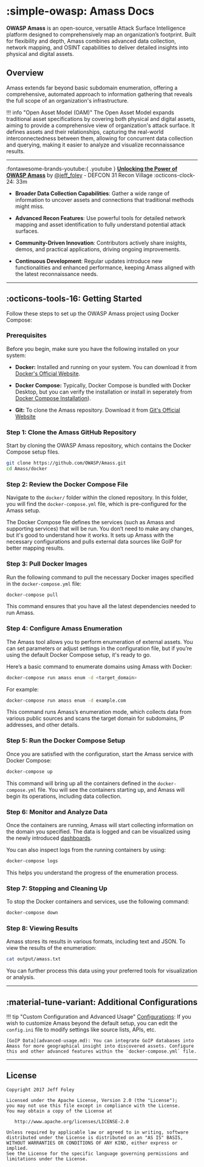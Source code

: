 # :simple-owasp: Amass Docs 

**OWASP Amass** is an open-source, versatile Attack Surface Intelligence platform designed to comprehensively map an organization’s footprint. Built for flexibility and depth, Amass combines advanced data collection, network mapping, and OSINT capabilities to deliver detailed insights into physical and digital assets. 

## Overview

Amass extends far beyond basic subdomain enumeration, offering a comprehensive, automated approach to information gathering that reveals the full scope of an organization's infrastructure.


!!! info "Open Asset Model (OAM)"
    The Open Asset Model expands traditional asset specifications by covering both physical and digital assets, aiming to provide a comprehensive view of organization's attack surface.
    It defines assets and their relationships, capturing the real-world interconnectedness between them, allowing for concurrent data collection and querying, making it easier to analyze and visualize reconnaissance results.

---

:fontawesome-brands-youtube:{ .youtube } 
__[Unlocking the Power of OWASP Amass]__ by [@jeff_foley](https://x.com/jeff_foley) - DEFCON 31 Recon Village :octicons-clock-24: 33m  

  [Unlocking the Power of OWASP Amass]: https://www.youtube.com/watch?v=IgxPsv8MXMw

- **Broader Data Collection Capabilities**: Gather a wide range of information to uncover assets and connections that traditional methods might miss.

- **Advanced Recon Features**: Use powerful tools for detailed network mapping and asset identification to fully understand potential attack surfaces.

- **Community-Driven Innovation**: Contributors actively share insights, demos, and practical applications, driving ongoing improvements.

- **Continuous Development**: Regular updates introduce new functionalities and enhanced performance, keeping Amass aligned with the latest reconnaissance needs.

---

## :octicons-tools-16: Getting Started 

Follow these steps to set up the OWASP Amass project using Docker Compose:

### Prerequisites

Before you begin, make sure you have the following installed on your system:

- **Docker:** Installed and running on your system. You can download it from [Docker's Official Website](https://www.docker.com/products/docker-desktop/).
  
- **Docker Compose:** Typically, Docker Compose is bundled with Docker Desktop, but you can verify the installation or install in seperately from
    [Docker Compose Installation](https://docs.docker.com/compose/)).

- **Git:** To clone the Amass repository. Download it from [Git's Official Website](https://git-scm.com/book/en/v2/Getting-Started-Installing-Git)

### Step 1: Clone the Amass GitHub Repository

Start by cloning the OWASP Amass repository, which contains the Docker Compose setup files.

```bash
git clone https://github.com/OWASP/Amass.git
cd Amass/docker
```

### Step 2: Review the Docker Compose File

Navigate to the `docker/` folder within the cloned repository. In this folder, you will find the `docker-compose.yml` file, which is pre-configured for the Amass setup.

The Docker Compose file defines the services (such as Amass and supporting services) that will be run. You don’t need to make any changes, but it's good to understand how it works. It sets up Amass with the necessary configurations and pulls external data sources like GoIP for better mapping results.

### Step 3: Pull Docker Images

Run the following command to pull the necessary Docker images specified in the `docker-compose.yml` file:

```bash
docker-compose pull
```

This command ensures that you have all the latest dependencies needed to run Amass.

### Step 4: Configure Amass Enumeration

The Amass tool allows you to perform enumeration of external assets. You can set parameters or adjust settings in the configuration file, but if you’re using the default Docker Compose setup, it's ready to go.

Here’s a basic command to enumerate domains using Amass with Docker:

```bash
docker-compose run amass enum -d <target_domain>
```

For example:

```bash
docker-compose run amass enum -d example.com
```

This command runs Amass’s enumeration mode, which collects data from various public sources and scans the target domain for subdomains, IP addresses, and other details.

### Step 5: Run the Docker Compose Setup

Once you are satisfied with the configuration, start the Amass service with Docker Compose:

```bash
docker-compose up
```

This command will bring up all the containers defined in the `docker-compose.yml` file. You will see the containers starting up, and Amass will begin its operations, including data collection.

### Step 6: Monitor and Analyze Data

Once the containers are running, Amass will start collecting information on the domain you specified. The data is logged and can be visualized using the newly introduced [dashboards](advanced-usage.md).

You can also inspect logs from the running containers by using:

```bash
docker-compose logs
```

This helps you understand the progress of the enumeration process.

### Step 7: Stopping and Cleaning Up

To stop the Docker containers and services, use the following command:

```bash
docker-compose down
```

### Step 8: Viewing Results

Amass stores its results in various formats, including text and JSON. To view the results of the enumeration:

```bash
cat output/amass.txt
```

You can further process this data using your preferred tools for visualization or analysis.

---
## :material-tune-variant: Additional Configurations

!!! tip "Custom Configuration and Advanced Usage" 
    [Configurations](configuration.md): If you wish to customize Amass beyond the default setup, you can edit the `config.ini` file to modify settings like source lists, APIs, etc. 

    [GoIP Data](advanced-usage.md): You can integrate GoIP databases into Amass for more geographical insight into discovered assets. Configure this and other advanced features within the `docker-compose.yml` file. 

---    

License
--------
    Copyright 2017 Jeff Foley

    Licensed under the Apache License, Version 2.0 (the "License");
    you may not use this file except in compliance with the License.
    You may obtain a copy of the License at

       http://www.apache.org/licenses/LICENSE-2.0

    Unless required by applicable law or agreed to in writing, software
    distributed under the License is distributed on an "AS IS" BASIS,
    WITHOUT WARRANTIES OR CONDITIONS OF ANY KIND, either express or implied.
    See the License for the specific language governing permissions and
    limitations under the License.  

